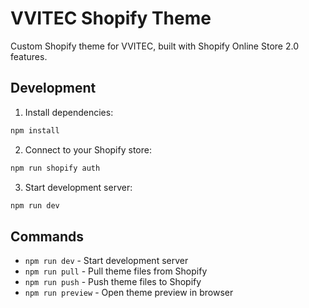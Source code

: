 # VVITEC Shopify Theme

Custom Shopify theme for VVITEC, built with Shopify Online Store 2.0 features.

## Development

1. Install dependencies:
```bash
npm install
```

2. Connect to your Shopify store:
```bash
npm run shopify auth
```

3. Start development server:
```bash
npm run dev
```

## Commands

- `npm run dev` - Start development server
- `npm run pull` - Pull theme files from Shopify
- `npm run push` - Push theme files to Shopify
- `npm run preview` - Open theme preview in browser